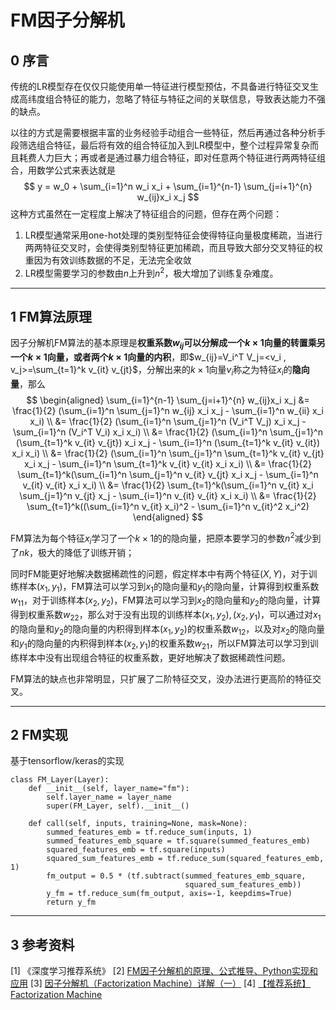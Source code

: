 # FM因子分解机

## 0 序言

传统的LR模型存在仅仅只能使用单一特征进行模型预估，不具备进行特征交叉生成高纬度组合特征的能力，忽略了特征与特征之间的关联信息，导致表达能力不强的缺点。

以往的方式是需要根据丰富的业务经验手动组合一些特征，然后再通过各种分析手段筛选组合特征，最后将有效的组合特征加入到LR模型中，整个过程异常复杂而且耗费人力巨大；再或者是通过暴力组合特征，即对任意两个特征进行两两特征组合，用数学公式来表达就是
$$
y = w_0 + \sum_{i=1}^n w_i x_i + \sum_{i=1}^{n-1} \sum_{j=i+1}^{n} w_{ij}x_i x_j
$$
这种方式虽然在一定程度上解决了特征组合的问题，但存在两个问题：

 1.  LR模型通常采用one-hot处理的类别型特征会使得特征向量极度稀疏，当进行两两特征交叉时，会使得类别型特征更加稀疏，而且导致大部分交叉特征的权重因为有效训练数据的不足，无法完全收敛
 2. LR模型需要学习的参数由$n$上升到$n^2$，极大增加了训练复杂难度。

---

## 1 FM算法原理

因子分解机FM算法的基本原理是**权重系数$w_{ij}$可以分解成一个$k \times 1$向量的转置乘另一个$k \times 1$向量，或者两个$k \times 1$向量的内积**，即$w_{ij}=V_i^T V_j=<v_i , v_j>=\sum_{t=1}^k v_{it} v_{jt}$，分解出来的$k \times 1$向量$v_i$称之为特征$x_i$的**隐向量**，那么
$$
\begin{aligned}
\sum_{i=1}^{n-1} \sum_{j=i+1}^{n} w_{ij}x_i x_j &=  \frac{1}{2} (\sum_{i=1}^n \sum_{j=1}^n w_{ij} x_i x_j - \sum_{i=1}^n w_{ii} x_i x_i)  \\
&= \frac{1}{2} (\sum_{i=1}^n \sum_{j=1}^n (V_i^T V_j) x_i x_j - \sum_{i=1}^n (V_i^T V_i) x_i x_i) \\
&= \frac{1}{2} (\sum_{i=1}^n \sum_{j=1}^n (\sum_{t=1}^k v_{it} v_{jt}) x_i x_j - \sum_{i=1}^n (\sum_{t=1}^k v_{it} v_{it}) x_i x_i) \\
&= \frac{1}{2} (\sum_{i=1}^n \sum_{j=1}^n \sum_{t=1}^k v_{it} v_{jt} x_i x_j - \sum_{i=1}^n \sum_{t=1}^k v_{it} v_{it} x_i x_i) \\
&= \frac{1}{2} \sum_{t=1}^k(\sum_{i=1}^n \sum_{j=1}^n v_{it} v_{jt} x_i x_j - \sum_{i=1}^n v_{it} v_{it} x_i x_i) \\
&= \frac{1}{2} \sum_{t=1}^k(\sum_{i=1}^n v_{it} x_i \sum_{j=1}^n v_{jt} x_j - \sum_{i=1}^n v_{it} v_{it} x_i x_i) \\
&= \frac{1}{2} \sum_{t=1}^k((\sum_{i=1}^n v_{it} x_i)^2 - \sum_{i=1}^n v_{it}^2 x_i^2)
\end{aligned}
$$

FM算法为每个特征$x_i$学习了一个$k \times 1$的的隐向量，把原本要学习的参数$n^2$减少到了$nk$，极大的降低了训练开销；

同时FM能更好地解决数据稀疏性的问题，假定样本中有两个特征$(X,Y)$，对于训练样本$(x_1, y_1)$，FM算法可以学习到$x_1$的隐向量和$y_1$的隐向量，计算得到权重系数$w_{11}$，对于训练样本$(x_2, y_2)$，FM算法可以学习到$x_2$的隐向量和$y_2$的隐向量，计算得到权重系数$w_{22}$，那么对于没有出现的训练样本$(x_1, y_2), (x_2, y_1)$，可以通过对$x_1$的隐向量和$y_2$的隐向量的内积得到样本$(x_1, y_2)$的权重系数$w_{12}$，以及对$x_2$的隐向量和$y_1$的隐向量的内积得到样本$(x_2, y_1)$的权重系数$w_{21}$，所以FM算法可以学习到训练样本中没有出现组合特征的权重系数，更好地解决了数据稀疏性问题。

FM算法的缺点也非常明显，只扩展了二阶特征交叉，没办法进行更高阶的特征交叉。

---

## 2 FM实现

基于tensorflow/keras的实现
```
class FM_Layer(Layer):
    def __init__(self, layer_name="fm"):
        self.layer_name = layer_name
        super(FM_Layer, self).__init__()

    def call(self, inputs, training=None, mask=None):
        summed_features_emb = tf.reduce_sum(inputs, 1)
        summed_features_emb_square = tf.square(summed_features_emb)
        squared_features_emb = tf.square(inputs)
        squared_sum_features_emb = tf.reduce_sum(squared_features_emb, 1)
        fm_output = 0.5 * (tf.subtract(summed_features_emb_square,
                                       squared_sum_features_emb))
        y_fm = tf.reduce_sum(fm_output, axis=-1, keepdims=True)
        return y_fm
```

---

## 3 参考资料

[1] 《深度学习推荐系统》
[2] [FM因子分解机的原理、公式推导、Python实现和应用](https://zhuanlan.zhihu.com/p/145436595)
[3] [因子分解机（Factorization Machine）详解（一）](https://blog.csdn.net/lijingru1/article/details/88623136)
[4] [【推荐系统】Factorization Machine](https://zhuanlan.zhihu.com/p/80726100)
